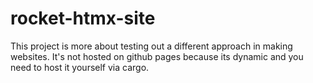 # rocket-htmx-site
This project is more about testing out a different approach in making websites. It's not hosted on github pages because its dynamic and you need to host it yourself via cargo.
